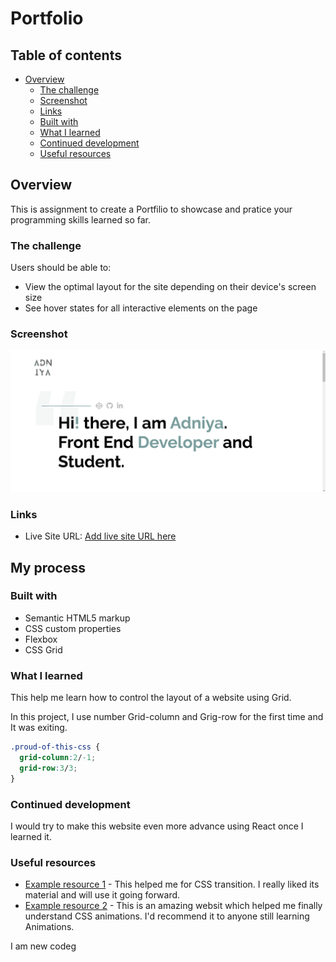 # Portfolio

## Table of contents

- [Overview](#overview)
  - [The challenge](#the-challenge)
  - [Screenshot](#screenshot)
  - [Links](#links)
  - [Built with](#built-with)
  - [What I learned](#what-i-learned)
  - [Continued development](#continued-development)
  - [Useful resources](#useful-resources)



## Overview
This is assignment to create a Portfilio to showcase and pratice your programming skills learned so far.

### The challenge

Users should be able to:

- View the optimal layout for the site depending on their device's screen size
- See hover states for all interactive elements on the page

### Screenshot

![Desktop Design](Screenshot%20from%202023-09-01%2001-05-57.png)

### Links

- Live Site URL: [Add live site URL here](https://cheery-mooncake-dbb9e2.netlify.app/)

## My process

### Built with

- Semantic HTML5 markup
- CSS custom properties
- Flexbox
- CSS Grid


### What I learned
This help me learn how to control the layout of a website using Grid.

In this project, I use number Grid-column and Grig-row for the first time and It was exiting. 

```css
.proud-of-this-css {
  grid-column:2/-1;
  grid-row:3/3;
}
```


### Continued development

I would try to make this website even more advance using React once I learned it.

### Useful resources

- [Example resource 1](https://developer.mozilla.org/en-US/) - This helped me for CSS transition. I really liked its material and will use it going forward.
- [Example resource 2](https://www.w3schools.com/) - This is an amazing websit  which helped me finally understand CSS animations. I'd recommend it to anyone still learning Animations.




I am new codeg